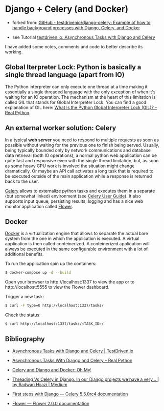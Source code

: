 # Django + Celery (and Docker)

- forked from: [GitHub - testdrivenio/django-celery: Example of how to handle background processes with Django, Celery, and Docker](https://github.com/testdrivenio/django-celery)

- see Tutorial [testdriven.io: Asynchronous Tasks with Django and Celery](https://testdriven.io/blog/django-and-celery/)

I have added some notes, comments and code to better describe its working.

## Global Iterpreter Lock: Python is basically a single thread language (apart from IO)

The Python interpreter can only execute one thread at a time making it essentially a single threaded language with the only exception of when it's waiting for an IO operation. The mechanism at the heart of this limitation is called GIL that stands for Global Interpreter Lock. You can find a good explanation of GIL here: [What Is the Python Global Interpreter Lock (GIL)? – Real Python](https://realpython.com/python-gil/).

## An external worker solution: Celery

In a typical **web server** you need to respond to multiple requests as soon as possible without waiting for the previous one to finish being served. Usually, being typically bounded only by network communications and database data retrieval (both IO operations), a normal python web application can be quite fast and responsive even with the single thread limitation, but, as soon as some heavy CPU work is involved the situation might change dramatically. Or maybe an API call activates a long task that is required to be executed outside of the main application while a response is returned back to the user.

[Celery](https://github.com/celery/celery) allows to externalize python tasks and executes them in a separate (but somewhat linked) environment (see [Celery User Guide](https://docs.celeryq.dev/en/stable/userguide/index.html)). It also supports input queue, persisting results, logging and has a nice web monitor application called [Flower](https://github.com/mher/flower).

## Docker

[Docker](https://www.docker.com/) is a virtualization engine that allows to separate the actual bare system from the one in which the application is executed. A virtual application is then called conteinerized. A conteinerized application will always be executed in the same configurable environment with a lot of additional benefits.

To run the application spin up the containers:

```sh
$ docker-compose up -d --build
```

Open your browser to http://localhost:1337 to view the app or to http://localhost:5555 to view the Flower dashboard.

Trigger a new task:

```sh
$ curl -F type=0 http://localhost:1337/tasks/
```

Check the status:

```sh
$ curl http://localhost:1337/tasks/<TASK_ID>/
```

## Bibliography

- [Asynchronous Tasks with Django and Celery | TestDriven.io](https://testdriven.io/blog/django-and-celery/)

- [Asynchronous Tasks With Django and Celery – Real Python](https://realpython.com/asynchronous-tasks-with-django-and-celery/)

- [Celery and Django and Docker: Oh My!](https://www.revsys.com/tidbits/celery-and-django-and-docker-oh-my/)

- [Threading Vs Celery in Django. In our Django projects we have a very… | by Radwan Hijazi | Medium](https://medium.com/@radwanhijazi/threading-vs-celery-in-django-56ae4f86438e)

- [First steps with Django — Celery 5.5.0rc4 documentation](https://docs.celeryq.dev/en/latest/django/first-steps-with-django.html)

- [Flower — Flower 2.0.0 documentation](https://flower.readthedocs.io/en/latest/index.html)
